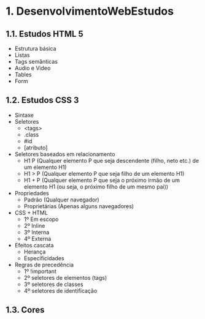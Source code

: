 # 1. DesenvolvimentoWebEstudos

## 1.1. Estudos HTML 5

- Estrutura básica
- Listas
- Tags semânticas
- Audio e Video
- Tables
- Form

## 1.2. Estudos CSS 3

- Sintaxe
- Seletores
    - \<tags>
    - .class
    - #id
    - [atributo]
- Seletores baseados em relacionamento
    - H1 P (Qualquer elemento P que seja descendente (filho, neto etc.) de um elemento H1)
    - H1 > P (Qualquer elemento P que seja filho de um elemento H1)
    - H1 + P (Qualquer elemento P que seja o próximo irmão de um elemento H1 (ou seja, o próximo filho de um mesmo pai))
- Propriedades
    - Padrão (Qualquer navegador)
    - Proprietárias (Apenas alguns navegadores)
- CSS + HTML
    - 1º Em escopo
    - 2º Inline
    - 3º Interna
    - 4º Externa
- Efeitos cascata
    - Herança
    - Especificidades
- Regras de precedência
    - 1º !important
    - 2º seletores de elementos (tags)
    - 3º seletores de classes
    - 4º seletores de identificação

## 1.3. Cores

